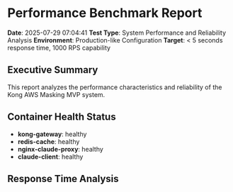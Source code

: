 # Performance Benchmark Report

**Date**: 2025-07-29 07:04:41
**Test Type**: System Performance and Reliability Analysis
**Environment**: Production-like Configuration
**Target**: < 5 seconds response time, 1000 RPS capability

## Executive Summary

This report analyzes the performance characteristics and reliability of the Kong AWS Masking MVP system.


## Container Health Status

- **kong-gateway**: healthy
- **redis-cache**: healthy
- **nginx-claude-proxy**: healthy
- **claude-client**: healthy


## Response Time Analysis

